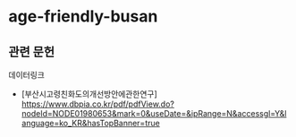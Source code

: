 # age-friendly-busan

## 관련 문헌
데이터링크
- [부산시고령친화도의개선방안에관한연구] https://www.dbpia.co.kr/pdf/pdfView.do?nodeId=NODE01980653&mark=0&useDate=&ipRange=N&accessgl=Y&language=ko_KR&hasTopBanner=true
